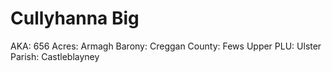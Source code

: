 # Cullyhanna Big

AKA: 656
Acres: Armagh
Barony: Creggan
County: Fews Upper
PLU: Ulster
Parish: Castleblayney
